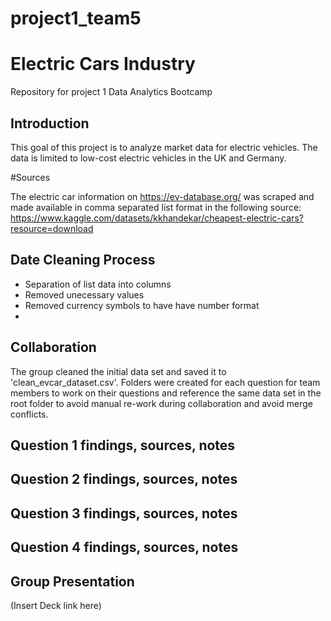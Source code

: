 # project1_team5
# Electric Cars Industry
Repository for project 1 Data Analytics Bootcamp

## Introduction 

This goal of this project is to analyze market data for electric vehicles. The data is limited to low-cost electric vehicles in the UK and Germany. 

#Sources 

The electric car information on https://ev-database.org/ was scraped and made available in comma separated list format in the following source: https://www.kaggle.com/datasets/kkhandekar/cheapest-electric-cars?resource=download

## Date Cleaning Process

- Separation of list data into columns
- Removed unecessary values
- Removed currency symbols to have have number format
-  

## Collaboration

The group cleaned the initial data set and saved it to 'clean_evcar_dataset.csv'. Folders were created for each question for team members to work on their questions and reference the same data set in the root folder to avoid manual re-work during collaboration and avoid merge conflicts.

## Question 1 findings, sources, notes

## Question 2 findings, sources, notes

## Question 3 findings, sources, notes

## Question 4 findings, sources, notes

## Group Presentation

(Insert Deck link here)
